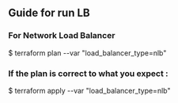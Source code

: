 ## Guide for run LB

### For Network Load Balancer
$ terraform plan --var "load_balancer_type=nlb"
### If the plan is correct to what you expect :
$ terraform apply --var "load_balancer_type=nlb"
